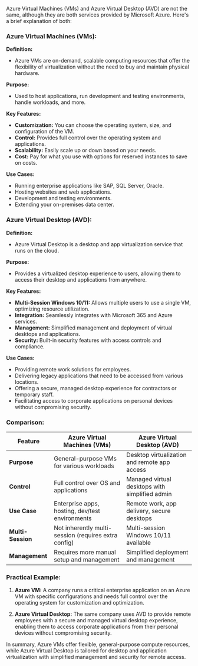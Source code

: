 Azure Virtual Machines (VMs) and Azure Virtual Desktop (AVD) are not the same, although they are both services provided by Microsoft Azure. Here's a brief explanation of both:

### Azure Virtual Machines (VMs):

**Definition:**
- Azure VMs are on-demand, scalable computing resources that offer the flexibility of virtualization without the need to buy and maintain physical hardware.

**Purpose:**
- Used to host applications, run development and testing environments, handle workloads, and more.

**Key Features:**
- **Customization:** You can choose the operating system, size, and configuration of the VM.
- **Control:** Provides full control over the operating system and applications.
- **Scalability:** Easily scale up or down based on your needs.
- **Cost:** Pay for what you use with options for reserved instances to save on costs.

**Use Cases:**
- Running enterprise applications like SAP, SQL Server, Oracle.
- Hosting websites and web applications.
- Development and testing environments.
- Extending your on-premises data center.

### Azure Virtual Desktop (AVD):

**Definition:**
- Azure Virtual Desktop is a desktop and app virtualization service that runs on the cloud.

**Purpose:**
- Provides a virtualized desktop experience to users, allowing them to access their desktop and applications from anywhere.

**Key Features:**
- **Multi-Session Windows 10/11:** Allows multiple users to use a single VM, optimizing resource utilization.
- **Integration:** Seamlessly integrates with Microsoft 365 and Azure services.
- **Management:** Simplified management and deployment of virtual desktops and applications.
- **Security:** Built-in security features with access controls and compliance.

**Use Cases:**
- Providing remote work solutions for employees.
- Delivering legacy applications that need to be accessed from various locations.
- Offering a secure, managed desktop experience for contractors or temporary staff.
- Facilitating access to corporate applications on personal devices without compromising security.

### Comparison:

| Feature                    | Azure Virtual Machines (VMs)                        | Azure Virtual Desktop (AVD)                     |
|----------------------------|-----------------------------------------------------|-------------------------------------------------|
| **Purpose**                | General-purpose VMs for various workloads           | Desktop virtualization and remote app access    |
| **Control**                | Full control over OS and applications               | Managed virtual desktops with simplified admin  |
| **Use Case**               | Enterprise apps, hosting, dev/test environments     | Remote work, app delivery, secure desktops      |
| **Multi-Session**          | Not inherently multi-session (requires extra config)| Multi-session Windows 10/11 available           |
| **Management**             | Requires more manual setup and management           | Simplified deployment and management            |

### Practical Example:

1. **Azure VM:** A company runs a critical enterprise application on an Azure VM with specific configurations and needs full control over the operating system for customization and optimization.

2. **Azure Virtual Desktop:** The same company uses AVD to provide remote employees with a secure and managed virtual desktop experience, enabling them to access corporate applications from their personal devices without compromising security.

In summary, Azure VMs offer flexible, general-purpose compute resources, while Azure Virtual Desktop is tailored for desktop and application virtualization with simplified management and security for remote access.